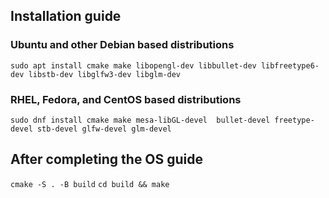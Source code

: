## Installation guide

### Ubuntu and other Debian based distributions

```sudo apt install cmake make libopengl-dev libbullet-dev libfreetype6-dev libstb-dev libglfw3-dev libglm-dev```

### RHEL, Fedora, and CentOS based distributions

```sudo dnf install cmake make mesa-libGL-devel  bullet-devel freetype-devel stb-devel glfw-devel glm-devel```

## After completing the OS guide

```cmake -S . -B build```
```cd build && make```